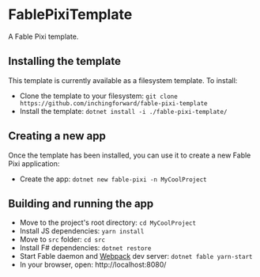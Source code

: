 # FablePixiTemplate

A Fable Pixi template.

## Installing the template

This template is currently available as a filesystem template.  To install:

* Clone the template to your filesystem: `git clone https://github.com/inchingforward/fable-pixi-template`
* Install the template: `dotnet install -i ./fable-pixi-template/`

## Creating a new app

Once the template has been installed, you can use it to create a new Fable Pixi application:

* Create the app:  `dotnet new fable-pixi -n MyCoolProject`

## Building and running the app

* Move to the project's root directory: `cd MyCoolProject`
* Install JS dependencies: `yarn install`
* Move to `src` folder: `cd src`
* Install F# dependencies: `dotnet restore`
* Start Fable daemon and [Webpack](https://webpack.js.org/) dev server: `dotnet fable yarn-start`
* In your browser, open: http://localhost:8080/
